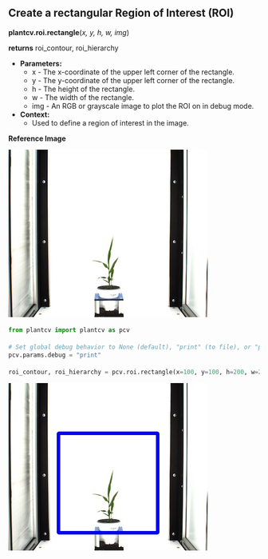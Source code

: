 ## Create a rectangular Region of Interest (ROI)

**plantcv.roi.rectangle**(*x, y, h, w, img*)

**returns** roi_contour, roi_hierarchy

- **Parameters:**
    - x - The x-coordinate of the upper left corner of the rectangle.
    - y - The y-coordinate of the upper left corner of the rectangle.
    - h - The height of the rectangle.
    - w - The width of the rectangle.
    - img - An RGB or grayscale image to plot the ROI on in debug mode.
- **Context:**
    - Used to define a region of interest in the image.

**Reference Image**

![Screenshot](img/documentation_images/rectangle/original_image.jpg)

```python
from plantcv import plantcv as pcv

# Set global debug behavior to None (default), "print" (to file), or "plot" (Jupyter Notebooks or X11)
pcv.params.debug = "print"

roi_contour, roi_hierarchy = pcv.roi.rectangle(x=100, y=100, h=200, w=200, img=rgb_img)
```

![Screenshot](img/documentation_images/rectangle/image_with_roi.jpg)
